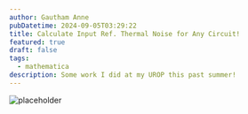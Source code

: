 ```yaml
---
author: Gautham Anne
pubDatetime: 2024-09-05T03:29:22
title: Calculate Input Ref. Thermal Noise for Any Circuit!
featured: true
draft: false
tags:
  - mathematica
description: Some work I did at my UROP this past summer!
---
```


![placeholder](@assets/images/placeholder.png)
